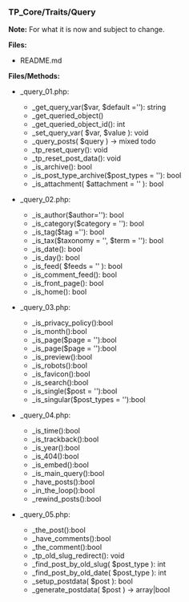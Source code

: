 ### TP_Core/Traits/Query

**Note:** For what it is now and subject to change. 

**Files:** 
- README.md

**Files/Methods:** 
- _query_01.php: 	
	* _get_query_var($var, $default =''): string 
	* _get_queried_object() 
	* _get_queried_object_id(): int 
	* _set_query_var( $var, $value ): void 
	* _query_posts( $query ) -> mixed todo
	* _tp_reset_query(): void 
	* _tp_reset_post_data(): void 
	* _is_archive(): bool 
	* _is_post_type_archive($post_types = ''): bool
	* _is_attachment( $attachment = '' ): bool  

- _query_02.php: 	
	* _is_author($author=''): bool  
	* _is_category($category = ''): bool 
	* _is_tag($tag =''): bool 
	* _is_tax($taxonomy = '', $term = ''): bool 
	* _is_date(): bool 
	* _is_day(): bool 
	* _is_feed( $feeds = '' ): bool 
	* _is_comment_feed(): bool 
	* _is_front_page(): bool 
	* _is_home(): bool 

- _query_03.php: 	
	* _is_privacy_policy():bool 
	* _is_month():bool 
	* _is_page($page = ''):bool 
	* _is_page($page = ''):bool 
	* _is_preview():bool 
	* _is_robots():bool 
	* _is_favicon():bool 
	* _is_search():bool 
	* _is_single($post = ''):bool 
	* _is_singular($post_types = ''):bool 

- _query_04.php: 	
	* _is_time():bool 
	* _is_trackback():bool   
	* _is_year():bool 
	* _is_404():bool 
	* _is_embed():bool 
	* _is_main_query():bool 
	* _have_posts():bool 
	* _in_the_loop():bool 
	* _rewind_posts():bool 

- _query_05.php: 	
	* _the_post():bool 
	* _have_comments():bool 
	* _the_comment():bool 
	* _tp_old_slug_redirect(): void 
	* _find_post_by_old_slug( $post_type ): int 
	* _find_post_by_old_date( $post_type ): int 
	* _setup_postdata( $post ): bool 
	* _generate_postdata( $post ) -> array|bool 
